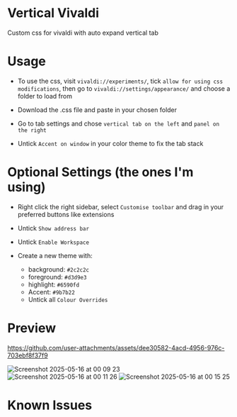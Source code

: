 # Vertical Vivaldi
Custom css for vivaldi with auto expand vertical tab

# Usage
- To use the css, visit `vivaldi://experiments/`, tick `allow for using css modifications`, then go to `vivaldi://settings/appearance/` and choose a folder to load from

- Download the .css file and paste in your chosen folder

- Go to tab settings and chose `vertical tab on the left` and `panel on the right`

- Untick `Accent on window` in your color theme to fix the tab stack


# Optional Settings (the ones I'm using)
- Right click the right sidebar, select `Customise toolbar` and drag in your preferred buttons like extensions
  
- Untick `Show address bar`

- Untick `Enable Workspace`

- Create a new theme with:
  - background: `#2c2c2c`
  - foreground: `#d3d9e3`
  - highlight: `#6590fd`
  - Accent: `#9b7b22`
  - Untick all `Colour Overrides`

# Preview

https://github.com/user-attachments/assets/dee30582-4acd-4956-976c-703ebf8f37f9

![Screenshot 2025-05-16 at 00 09 23](https://github.com/user-attachments/assets/dd49a6ac-ff6e-4fb2-acd9-bcd5e5e433fe)
![Screenshot 2025-05-16 at 00 11 26](https://github.com/user-attachments/assets/8053e9dd-ec62-473b-a605-85159148f7f6)
![Screenshot 2025-05-16 at 00 15 25](https://github.com/user-attachments/assets/e8681412-15c2-44f3-a5bb-dcafabcca029)



# Known Issues
